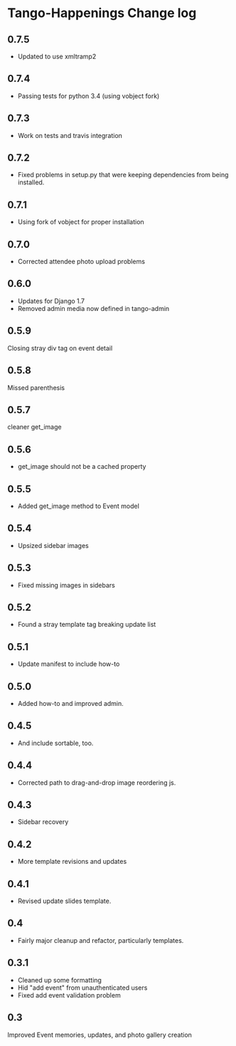 # Tango-Happenings Change log

## 0.7.5
* Updated to use xmltramp2

## 0.7.4
* Passing tests for python 3.4 (using vobject fork)

## 0.7.3
* Work on tests and travis integration

## 0.7.2
* Fixed problems in setup.py that were keeping dependencies from being installed.

## 0.7.1
* Using fork of vobject for proper installation

## 0.7.0
* Corrected attendee photo upload problems

## 0.6.0
* Updates for Django 1.7
* Removed admin media now defined in tango-admin

## 0.5.9
Closing stray div tag on event detail

## 0.5.8
Missed parenthesis

## 0.5.7
cleaner get_image

## 0.5.6
* get_image should not be a cached property

## 0.5.5
* Added get_image method to Event model

## 0.5.4
* Upsized sidebar images

## 0.5.3
* Fixed missing images in sidebars

## 0.5.2
* Found a stray template tag breaking update list

## 0.5.1
* Update manifest to include how-to

## 0.5.0
* Added how-to and improved admin.

## 0.4.5
* And include sortable, too.

## 0.4.4
* Corrected path to drag-and-drop image reordering js.

## 0.4.3
* Sidebar recovery

## 0.4.2
* More template revisions and updates

## 0.4.1
* Revised update slides template.

## 0.4
* Fairly major cleanup and refactor, particularly templates.

## 0.3.1
* Cleaned up some formatting
* Hid "add event" from unauthenticated users
* Fixed add event validation problem

## 0.3
Improved Event memories, updates, and photo gallery creation
